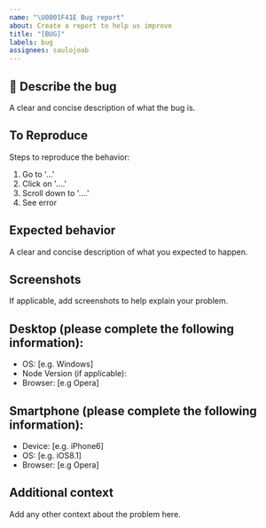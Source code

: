 ```yaml
---
name: "\U0001F41E Bug report"
about: Create a report to help us improve
title: "[BUG]"
labels: bug
assignees: saulojoab
---
```


## 🐛 **Describe the bug**

A clear and concise description of what the bug is.

## **To Reproduce**

Steps to reproduce the behavior:

1. Go to '...'
2. Click on '....'
3. Scroll down to '....'
4. See error

## **Expected behavior**

A clear and concise description of what you expected to happen.

## **Screenshots**

If applicable, add screenshots to help explain your problem.

## **Desktop (please complete the following information):**

- OS: [e.g. Windows]
- Node Version (if applicable):
- Browser: [e.g Opera]

## **Smartphone (please complete the following information):**

- Device: [e.g. iPhone6]
- OS: [e.g. iOS8.1]
- Browser: [e.g Opera]

## **Additional context**

Add any other context about the problem here.
